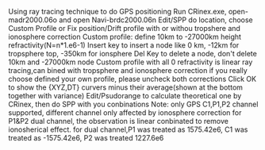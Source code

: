 Using ray tracing technique to do GPS positioning
Run CRinex.exe, open-madr2000.06o and open Navi-brdc2000.06n
Edit/SPP do location, choose Custom Profile or Fix position/Drift profile with or withou tropshere and ionosphere correction
     Custom profile: define 10km to -27000km height refractivity(N=n*1.e6-1)
                Insert key to insert a node like 0 km, -12km for tropsphere top, -350km for ionsphere 
                Del Key to delete a node, don't delete 10km and -27000km node
     Custom profile with all 0 refractivity is linear ray tracing,can bined with tropsphere and ionosphere correction
               if you really choose defined your own profile, please uncheck both corrections
     Click OK to show the {XYZ,DT} curvers minus their average(shown at the bottom together with variance)
Edit/Psudorange to calculate theoretical one by CRinex, then do SPP with you conbinations
Note: only GPS C1,P1,P2 channel supported, different channel only affected by ionosphere correction
      for P1&P2 dual channel, the observation is linear conbinated to remove ionosherical effect. 
      for dual channel,P1 was treated as 1575.42e6, C1 was treated as -1575.42e6, P2 was treated 1227.6e6 

